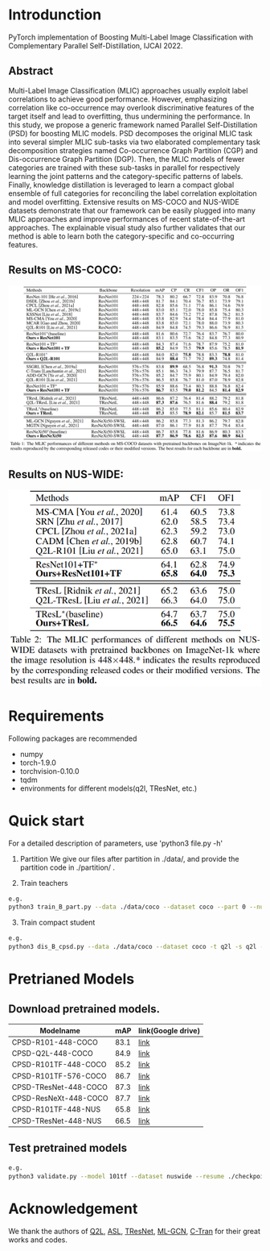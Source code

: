 # Introdunction
PyTorch implementation of Boosting Multi-Label Image Classification with Complementary Parallel Self-Distillation, IJCAI 2022.

## Abstract

Multi-Label Image Classification (MLIC) approaches usually exploit label correlations to achieve good performance. However, emphasizing correlation like co-occurrence may overlook discriminative features of the target itself and lead to overfitting, thus undermining the performance. In this study, we propose a generic framework named Parallel Self-Distillation (PSD) for boosting MLIC models. PSD decomposes the original MLIC task into several simpler MLIC sub-tasks via two elaborated complementary task decomposition strategies named Co-occurrence Graph Partition (CGP) and Dis-occurrence Graph Partition (DGP). Then, the MLIC models of fewer categories are trained with these sub-tasks in parallel for respectively learning the joint patterns and the category-specific patterns of labels. Finally, knowledge distillation is leveraged to learn a compact global ensemble of full categories for reconciling the label correlation exploitation and model overfitting. Extensive results on MS-COCO and NUS-WIDE datasets demonstrate that our framework can be easily plugged into many MLIC approaches and improve performances of recent state-of-the-art approaches. The explainable visual study also further validates that our method is able to learn both the category-specific and co-occurring features.


## Results on MS-COCO:
![fig](images/coco.png)

## Results on NUS-WIDE:
![fig](images/nus.png)

# Requirements
Following packages are recommended
- numpy
- torch-1.9.0
- torchvision-0.10.0
- tqdm
- environments for different models(q2l, TResNet, etc.)


# Quick start
For a detailed description of parameters, use 'python3 file.py -h'
1. Partition
We give our files after partition in ./data/, and provide the partition code in ./partition/ .

2. Train teachers
```sh
e.g.
python3 train_B_part.py --data ./data/coco --dataset coco --part 0 --num-classes 80 --subnum 1 --typ cluster --model 101 --metric mse
```

3. Train compact student
```sh
e.g.
python3 dis_B_cpsd.py --data ./data/coco --dataset coco -t q2l -s q2l --num-classes 80 --subnum 5 --model-root ./checkpoint/ --metric mse
```

# Pretrianed Models
## Download pretrained models.
|  Modelname   | mAP | link(Google drive)  | 
|  ----  | ----  | ----  
| CPSD-R101-448-COCO  | 83.1 | [link](https://drive.google.com/file/d/1Kgz08VDiatX9OFhuCPyFIoSehxfMdqjl/view?usp=sharing) |
| CPSD-Q2L-448-COCO  | 84.9 | [link](https://drive.google.com/file/d/1NZ4-VKcaBC72X_EbhrAeC6yLk6FOUIjm/view?usp=sharing) |
| CPSD-R101TF-448-COCO  | 85.2 | [link](https://drive.google.com/file/d/1UZTecEBc2m1MRX9m_adYwKi-y1xZdtqq/view?usp=sharing) |
| CPSD-R101TF-576-COCO  | 86.7 | [link](https://drive.google.com/file/d/1sBStYtAzAYAfeT1xTVLRmd05BlhjsrRn/view?usp=sharing) |
| CPSD-TResNet-448-COCO  | 87.3 | [link](https://drive.google.com/file/d/1y6BiBH000IOzADNlDmtcXczEIXk5sRvq/view?usp=sharing) |
| CPSD-ResNeXt-448-COCO  | 87.7 | [link](https://drive.google.com/file/d/1RSYgykqLRHlqRobFvW6Ak3UXOVSnW7nH/view?usp=sharing) |
| CPSD-R101TF-448-NUS  | 65.8 | [link](https://drive.google.com/file/d/1YMZR3NKPJ6muR6L6UikdJemwfrjVTIkj/view?usp=sharing) |
| CPSD-TResNet-448-NUS  | 66.5 | [link](https://drive.google.com/file/d/1n1M4x9gvnkjIBuey3MMgcV2x9iKV7_23/view?usp=sharing) |

## Test pretrained models
```sh
e.g.
python3 validate.py --model 101tf --dataset nuswide --resume ./checkpoint/dis_nus_combine_101tf2101tf_partition0_cl5_mse_55-65.80161317536648-42.ckpt
```

# Acknowledgement
We thank the authors of [Q2L](https://github.com/SlongLiu/query2labels), [ASL](https://github.com/Alibaba-MIIL/ASL), [TResNet](https://github.com/Alibaba-MIIL/TResNet), [ML-GCN](https://github.com/Megvii-Nanjing/ML-GCN), [C-Tran](https://github.com/QData/C-Tran) for their great works and codes.